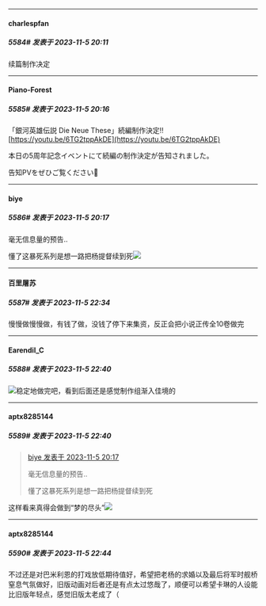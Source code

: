 
*****

####  charlespfan  
##### 5584#       发表于 2023-11-5 20:11

续篇制作决定

*****

####  Piano-Forest  
##### 5585#       发表于 2023-11-5 20:16

「銀河英雄伝説 Die Neue These」続編制作決定‼
[https://youtu.be/6TG2tppAkDE](https://youtu.be/6TG2tppAkDE)

本日の5周年記念イベントにて続編の制作決定が告知されました。

告知PVをぜひご覧ください💫

*****

####  biye  
##### 5586#       发表于 2023-11-5 20:17

毫无信息量的预告..

懂了这暴死系列是想一路把杨提督续到死<img src="https://static.saraba1st.com/image/smiley/face2017/044.png" referrerpolicy="no-referrer">


*****

####  百里屠苏  
##### 5587#       发表于 2023-11-5 22:34

慢慢做慢慢做，有钱了做，没钱了停下来集资，反正会把小说正传全10卷做完

*****

####  Earendil_C  
##### 5588#       发表于 2023-11-5 22:40

<img src="https://static.saraba1st.com/image/smiley/face2017/060.png" referrerpolicy="no-referrer">稳定地做完吧，看到后面还是感觉制作组渐入佳境的

*****

####  aptx8285144  
##### 5589#       发表于 2023-11-5 22:40

<blockquote><a href="httphttps://bbs.saraba1st.com/2b/forum.php?mod=redirect&amp;goto=findpost&amp;pid=62947181&amp;ptid=1502023" target="_blank">biye 发表于 2023-11-5 20:17</a>

毫无信息量的预告..

懂了这暴死系列是想一路把杨提督续到死</blockquote>
这样看来真得会做到“梦的尽头”<img src="https://static.saraba1st.com/image/smiley/face2017/066.png" referrerpolicy="no-referrer">


*****

####  aptx8285144  
##### 5590#       发表于 2023-11-5 22:44

不过还是对巴米利恩的打戏放低期待值好，希望把老杨的求婚以及最后将军时舰桥窒息气氛做好，旧版动画对后者还是有点太过悠哉了，顺便可以希望卡琳的人设能比旧版年轻点，感觉旧版太老成了（

